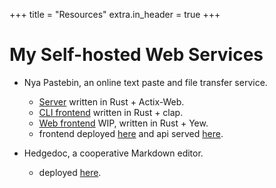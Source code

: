 +++
title = "Resources"
extra.in_header = true
+++

# My Self-hosted Web Services

- Nya Pastebin, an online text paste and file transfer service.
    - [Server](https://github.com/comradez/paste-server) written in Rust + Actix-Web.
    - [CLI frontend](https://github.com/comradez/paste-client) written in Rust + clap.
    - [Web frontend](https://github.com/comradez/paste-frontend) WIP, written in Rust + Yew.
    - frontend deployed [here](https://paste.zcy.moe) and api served [here](https://api.zcy.moe).

- Hedgedoc, a cooperative Markdown editor.
    - deployed [here](https://md.zcy.moe).